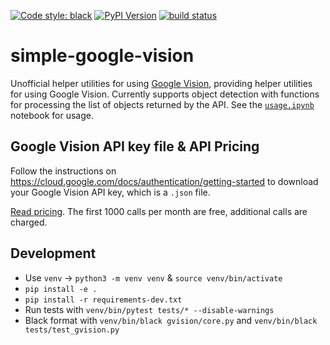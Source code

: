 [![Code style: black](https://img.shields.io/badge/code%20style-black-000000.svg)](https://github.com/ambv/black)
[![PyPI Version](https://img.shields.io/pypi/v/simple-google-vision.svg)](https://pypi.org/project/simple-google-vision/)
[![build status](http://img.shields.io/travis/robmarkcole/simple-google-vision/master.svg?style=flat)](https://travis-ci.com/robmarkcole/simple-google-vision)

# simple-google-vision
Unofficial helper utilities for using [Google Vision](https://cloud.google.com/vision/), providing helper utilities for using Google Vision. Currently supports object detection with functions for processing the list of objects returned by the API. See the [`usage.ipynb`](https://github.com/robmarkcole/simple-google-vision/blob/master/usage.ipynb) notebook for usage.

## Google Vision API key file & API Pricing
Follow the instructions on https://cloud.google.com/docs/authentication/getting-started to download your Google Vision API key, which is a `.json` file. 

[Read pricing](https://cloud.google.com/vision/pricing). The first 1000 calls per month are free, additional calls are charged. 

## Development
* Use `venv` -> `python3 -m venv venv` & `source venv/bin/activate`
* `pip install -e .`
* `pip install -r requirements-dev.txt`
* Run tests with `venv/bin/pytest tests/* --disable-warnings`
* Black format with `venv/bin/black gvision/core.py` and `venv/bin/black tests/test_gvision.py`